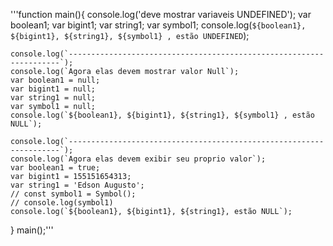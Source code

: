 '''function main(){
    console.log('deve mostrar variaveis UNDEFINED');
    var boolean1;
    var bigint1;
    var string1;
    var symbol1;
    console.log(`${boolean1}, ${bigint1}, ${string1}, ${symbol1} , estão UNDEFINED`);

    console.log(`--------------------------------------------------------------------`);
    console.log(`Agora elas devem mostrar valor Null`);
    var boolean1 = null;
    var bigint1 = null;
    var string1 = null;
    var symbol1 = null;
    console.log(`${boolean1}, ${bigint1}, ${string1}, ${symbol1} , estão NULL`);

    console.log(`--------------------------------------------------------------------`);
    console.log(`Agora elas devem exibir seu proprio valor`);
    var boolean1 = true;
    var bigint1 = 155151654313;
    var string1 = 'Edson Augusto';
    // const symbol1 = Symbol();
    // console.log(symbol1)
    console.log(`${boolean1}, ${bigint1}, ${string1}, estão NULL`);
}
main();'''
